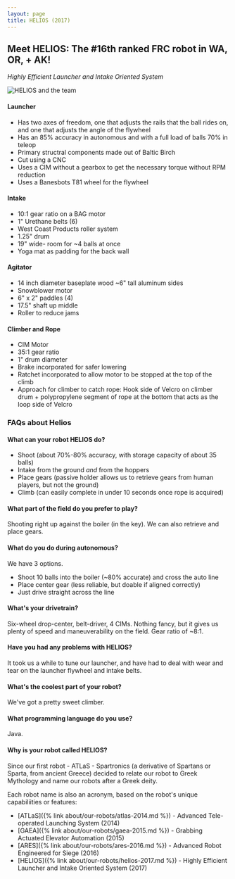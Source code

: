 ```yaml
---
layout: page
title: HELIOS (2017)
---
```


## Meet HELIOS: The \#16th ranked FRC robot in WA, OR, + AK!
_Highly Efficient Launcher and Intake Oriented System_

<img src="{% link assets/images/2017/helios-and-the-team.jpg %}" alt="HELIOS and the team"/>

#### Launcher
- Has two axes of freedom, one that adjusts the rails that the ball rides on, and one that adjusts the angle of the flywheel
- Has an 85% accuracy in autonomous and with a full load of balls 70% in teleop
- Primary structral components made out of Baltic Birch
- Cut using a CNC
- Uses a CIM without a gearbox to get the necessary torque without RPM reduction
- Uses a Banesbots T81 wheel for the flywheel

#### Intake
- 10:1 gear ratio on a BAG motor
- 1" Urethane belts (6)
- West Coast Products roller system
- 1.25" drum
- 19" wide- room for ~4 balls at once
- Yoga mat as padding for the back wall

#### Agitator
- 14 inch diameter baseplate wood ~6" tall aluminum sides
- Snowblower motor
- 6" x 2" paddles (4)
- 17.5" shaft up middle
- Roller to reduce jams

#### Climber and Rope
- CIM Motor
- 35:1 gear ratio
- 1" drum diameter
- Brake incorporated for safer lowering
- Ratchet incorporated to allow motor to be stopped at the top of the climb
- Approach for climber to catch rope: Hook side of Velcro on climber drum + polypropylene segment of rope at the bottom that acts as the loop side of Velcro

### FAQs about Helios

#### What can your robot HELIOS do?
- Shoot (about 70%-80% accuracy, with storage capacity of about 35 balls)
- Intake from the ground _and_ from the hoppers
- Place gears (passive holder allows us to retrieve gears from human players, but not the ground)
- Climb (can easily complete in under 10 seconds once rope is acquired)

#### What part of the field do you prefer to play?
Shooting right up against the boiler (in the key). We can also retrieve and place gears.

#### What do you do during autonomous?
We have 3 options.
- Shoot 10 balls into the boiler (~80% accurate) and cross the auto line
- Place center gear (less reliable, but doable if aligned correctly)
- Just drive straight across the line

#### What's your drivetrain?
Six-wheel drop-center, belt-driver, 4 CIMs. Nothing fancy, but it gives us plenty of speed and maneuverability on the field. Gear ratio of ~8:1.

#### Have you had any problems with HELIOS?
It took us a while to tune our launcher, and have had to deal with wear and tear on the launcher flywheel and intake belts.

#### What's the coolest part of your robot?
We've got a pretty sweet climber.

#### What programming language do you use?
Java.

#### Why is your robot called HELIOS?
Since our first robot - ATLaS - Spartronics (a derivative of Spartans or Sparta, from ancient Greece) decided to relate our robot to Greek Mythology and name our robots after a Greek deity.

Each robot name is also an acronym, based on the robot's unique capabiliities or features:
- [ATLaS]({% link about/our-robots/atlas-2014.md %}) - Advanced Tele-operated Launching System (2014)
- [GAEA]({% link about/our-robots/gaea-2015.md %}) - Grabbing Actuated Elevator Automation (2015)
- [ARES]({% link about/our-robots/ares-2016.md %}) - Advanced Robot Engineered for Siege (2016)
- [HELIOS]({% link about/our-robots/helios-2017.md %}) - Highly Efficient Launcher and Intake Oriented System (2017)
